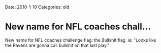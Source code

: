 Date: 2010-1-10
Categories: old

# New name for NFL coaches chall...

New name for NFL coaches challenge flag: the Bullshit flag. ie: "Looks like the Ravens are gonna call bullshit on that last play."
